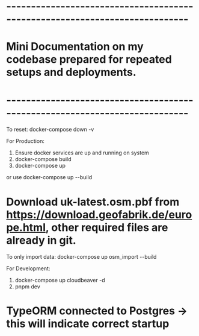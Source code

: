 # ---------------------------------------------------------------------------

# Mini Documentation on my codebase prepared for repeated setups and deployments.

# ---------------------------------------------------------------------------

To reset: docker-compose down -v

For Production:

1. Ensure docker services are up and running on system
2. docker-compose build
3. docker-compose up

or use 
docker-compose up --build

# Download uk-latest.osm.pbf from https://download.geofabrik.de/europe.html, other required files are already in git.
To only import data: 
docker-compose up osm_import --build



For Development:

1. docker-compose up cloudbeaver -d
2. pnpm dev

# TypeORM connected to Postgres -> this will indicate correct startup
